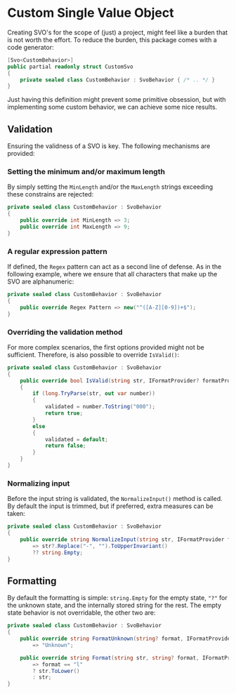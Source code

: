 # Custom Single Value Object
Creating SVO's for the scope of (just) a project, might feel like a burden that
is not worth the effort. To reduce the burden, this package comes with a code
generator:

``` C#
[Svo<CustomBehavior>]
public partial readonly struct CustomSvo
{
    private sealed class CustomBehavior : SvoBehavior { /* .. */ }
}
```

Just having this definition might prevent some primitive obsession, but
with implementing some custom behavior, we can achieve some nice results.


## Validation
Ensuring the validness of a SVO is key. The following mechanisms are provided:

### Setting the minimum and/or maximum length
By simply setting the `MinLength` and/or the `MaxLength` strings exceeding
these constrains are rejected:

``` C#
private sealed class CustomBehavior : SvoBehavior
{
    public override int MinLength => 3;
    public override int MaxLength => 9;
}
```

### A regular expression pattern
If defined, the `Regex` pattern can act as a second line of defense. As in the
following example, where we ensure that all characters that make up the SVO are
alphanumeric:

``` C#
private sealed class CustomBehavior : SvoBehavior
{
    public override Regex Pattern => new("^([A-Z][0-9])+$");
}
```

### Overriding the validation method
For more complex scenarios, the first options provided might not be sufficient.
Therefore, is also possible to override `IsValid()`:

``` C#
private sealed class CustomBehavior : SvoBehavior
{
    public override bool IsValid(string str, IFormatProvider? formatProvider, out string validated)
    {
        if (long.TryParse(str, out var number))
        {
            validated = number.ToString("000");
            return true;
        }
        else
        {
            validated = default;
            return false;
        }
    }
}
```

### Normalizing input
Before the input string is validated, the `NormalizeInput()` method is called.
By default the input is trimmed, but if preferred, extra measures can be taken:

```  C#
private sealed class CustomBehavior : SvoBehavior
{
    public override string NormalizeInput(string str, IFormatProvider formatProvider) 
        => str?.Replace("-", "").ToUpperInvariant()
        ?? string.Empty;
}
```

## Formatting
By default the formatting is simple: `string.Empty` for the empty state, `"?"`
for the unknown state, and the internally stored string for the rest. The empty
state behavior is not overridable, the other two are:

```  C#
private sealed class CustomBehavior : SvoBehavior
{
    public override string FormatUnknown(string? format, IFormatProvider? formatProvider) 
        => "Unknown";

    public override string Format(string str, string? format, IFormatProvider? formatProvider)
        => format == "l"
        ? str.ToLower()
        : str;
}
```

